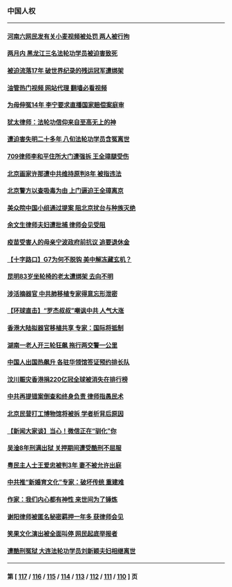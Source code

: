 ### 中国人权
---
#### [河南六网民发有关小麦视频被处罚 两人被行拘](../../pages/ncid278/n14007777.md?06011645) 
#### [两月内 黑龙江三名法轮功学员被迫害致死](../../pages/ncid278/n14006552.md?06011645) 
#### [被迫流落17年 破世界纪录的残运冠军遭绑架](../../pages/ncid278/n14006004.md?06011645) 
#### [油管热门视频 网站代理 翻墙必看视频](http://138.2.39.72:81/youtube.html?epic-marker?06011645)
#### [为母伸冤14年 李宁要求直播国家赔偿案庭审](../../pages/ncid278/n14004992.md?06011645) 
#### [犹太律师：法轮功信仰来自至高无上的神](../../pages/ncid278/n14005864.md?06011645) 
#### [遭迫害失明二十多年 八旬法轮功学员含冤离世](../../pages/ncid278/n14005431.md?06011645) 
#### [709律师李和平住所大门遭强拆 王全璋腿受伤](../../pages/ncid278/n14005785.md?06011645) 
#### [北京画家许那遭中共维持原判8年 被指违法](../../pages/ncid278/n14004182.md?06011645) 
#### [北京警方以查吸毒为由 上门逼迫王全璋离京](../../pages/ncid278/n14003750.md?06011645) 
#### [美众院中国小组通过提案 阻北京扰台与种族灭绝](../../pages/ncid278/n14003358.md?06011645) 
#### [余文生律师夫妇遭批捕 律师会见受阻](../../pages/ncid278/n14002366.md?06011645) 
#### [疫苗受害人的母亲宁波政府前抗议 追要退休金](../../pages/ncid278/n13995724.md?06011645) 
#### [【十字路口】G7为何不脱钩 美中解冻藏玄机？](../../pages/ncid278/n14002513.md?06011645) 
#### [昆明83岁坐轮椅的老太遭绑架 去向不明](../../pages/ncid278/n14000874.md?06011645) 
#### [涉活摘器官 中共肺移植专家得意忘形泄密](../../pages/ncid278/n14001686.md?06011645) 
#### [【环球直击】“罗杰叔叔”嘲讽中共 人气大涨](../../pages/ncid278/n14001783.md?06011645) 
#### [香港大陆拟器官移植共享 专家：国际将抵制](../../pages/ncid278/n14001065.md?06011645) 
#### [湖南一老人开三轮狂飙 拖行两交警一公里](../../pages/ncid278/n14000929.md?06011645) 
#### [中国人出国热飙升 各驻华领馆签证预约排长队](../../pages/ncid278/n14000801.md?06011645) 
#### [汶川赈灾香港捐220亿冠全球被消失在排行榜](../../pages/ncid278/n14000873.md?06011645) 
#### [中共再提错案倒查和终身负责 律师指愚民术](../../pages/ncid278/n14000628.md?06011645) 
#### [北京民营打工博物馆将被拆 学者析背后原因](../../pages/ncid278/n14000317.md?06011645) 
#### [【新闻大家谈】当心！微信正在“驯化”你](../../pages/ncid278/n14000366.md?06011645) 
#### [吴淦8年刑满出狱 关押期间遭受酷刑不屈服](../../pages/ncid278/n14000117.md?06011645) 
#### [粤民主人士王爱忠被判3年 妻不被允许出庭](../../pages/ncid278/n13999773.md?06011645) 
#### [中共推“新婚育文化”专家：破坏传统 重建难](../../pages/ncid278/n13999328.md?06011645) 
#### [作家：我们内心都有神性 来世间为了锤炼](../../pages/ncid278/n13999682.md?06011645) 
#### [谢阳律师被匿名秘密羁押一年多 获律师会见](../../pages/ncid278/n13999419.md?06011645) 
#### [笑果文化演出被全面叫停 网民起底举报者](../../pages/ncid278/n13999007.md?06011645) 
#### [遭酷刑冤狱 大连法轮功学员刘新颖夫妇相继离世](../../pages/ncid278/n13998111.md?06011645) 

---
#### 第 [ [117](./117.md?06011645) / [116](./116.md?06011645) / [115](./115.md?06011645) / [114](./114.md?06011645) / [113](./113.md?06011645) / [112](./112.md?06011645) / [111](./111.md?06011645) / [110](./110.md?06011645) ] 页
